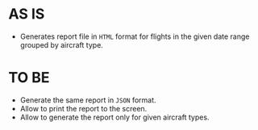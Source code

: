 # AS IS

* Generates report file in `HTML` format for flights in the given date range grouped by aircraft type.

# TO BE

* Generate the same report in `JSON` format.
* Allow to print the report to the screen.
* Allow to generate the report only for given aircraft types.